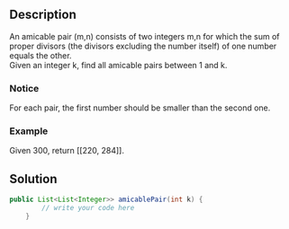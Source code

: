 ## Description
An amicable pair (m,n) consists of two integers m,n for which the sum of proper divisors (the divisors excluding the number itself) of one number equals the other.  
Given an integer k, find all amicable pairs between 1 and k.

### Notice

For each pair, the first number should be smaller than the second one.

### Example
Given 300, return [[220, 284]].

## Solution
```java
public List<List<Integer>> amicablePair(int k) {
        // write your code here
    }
```